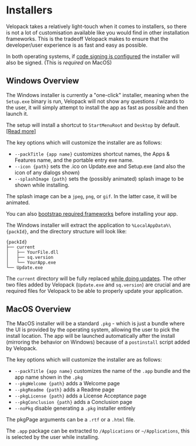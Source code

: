 # Installers
<AppliesTo win mac />
Velopack takes a relatively light-touch when it comes to installers, so there is not a lot of customisation available like you would find in other installation frameworks. This is the tradeoff Velopack makes to ensure that the developer/user experience is as fast and easy as possible.

In both operating systems, if [code signing is configured](signing.md) the installer will also be signed. (This is _required_ on MacOS)

## Windows Overview
The Windows installer is currently a "one-click" installer, meaning when the `Setup.exe` binary is run, Velopack will not show any questions / wizards to the user, it will simply attempt to install the app as fast as possible and then launch it. 

The setup will install a shortcut to `StartMenuRoot` and `Desktop` by default. [[Read more]](../integrating/shortcuts.md)

The key options which will customize the installer are as follows:
- `--packTitle {app name}` customizes shortcut names, the Apps & Features name, and the portable entry exe name.
- `--icon {path}` sets the .ico on Update.exe and Setup.exe (and also the icon of any dialogs shown)
- `--splashImage {path}` sets the (possibly animated) splash image to be shown while installing.

The splash image can be a `jpeg`, `png`, or `gif`. In the latter case, it will be animated.

You can also [bootstrap required frameworks](bootstrapping.md) before installing your app.

The Windows installer will extract the application to `%LocalAppData%\{packId}`, and the directory structure will look like:

```
{packId}
├── current
│   ├── YourFile.dll
│   ├── sq.version
│   └── YourApp.exe
└── Update.exe
```

The `current` directory will be fully replaced [while doing updates](../integrating/overview.md). The other two files added by Velopack (`Update.exe` and `sq.version`) are crucial and are required files for Velopack to be able to properly update your application.

## MacOS Overview
The MacOS installer will be a standard `.pkg` - which is just a bundle where the UI is provided by the operating system, allowing the user to pick the install location. The app will be launched automatically after the install (mirroring the behavior on Windows) because of a `postinstall` script added by Velopack.

The key options which will customize the installer are as follows:
- `--packTitle {app name}` customizes the name of the `.app` bundle and the app name shown in the `.pkg`
- `--pkgWelcome {path}` adds a Welcome page
- `--pkgReadme {path}` adds a Readme page
- `--pkgLicense {path}` adds a License Acceptance page
- `--pkgConclusion {path}` adds a Conclusion page
- `--noPkg` disable generating a `.pkg` installer entirely

The pkgPage arguments can be a `.rtf` or a `.html` file.

The `.app` package can be extracted to `/Applications` or `~/Applications`, this is selected by the user while installing.